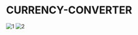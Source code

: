 # CURRENCY-CONVERTER
![1](https://user-images.githubusercontent.com/118171405/213874837-bd14357d-be06-424c-8d42-50d22619409d.png)
![2](https://user-images.githubusercontent.com/118171405/213874840-de661301-f7e7-4253-a3d0-c49a65a86f5f.png)

